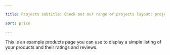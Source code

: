 ```yaml
---

title: Projects subtitle: Check out our range of projects layout: project-category show_sidebar: false

sort: price

---
```


This is an example products page you can use to display a simple listing of your products and their ratings and reviews.
